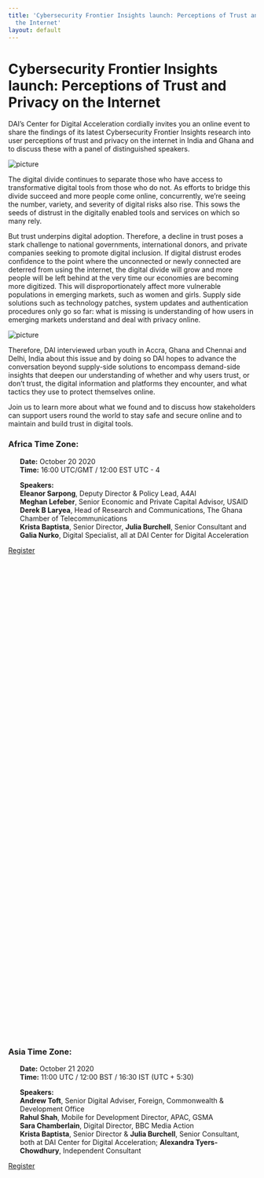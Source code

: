 ```yaml
---
title: 'Cybersecurity Frontier Insights launch: Perceptions of Trust and Privacy on
  the Internet'
layout: default
---
```


# Cybersecurity Frontier Insights launch: Perceptions of Trust and Privacy on the Internet

DAI’s Center for Digital Acceleration cordially invites you an online event to share the findings of its latest Cybersecurity Frontier Insights research into user perceptions of trust and privacy on the internet in India and Ghana and to discuss these with a panel of distinguished speakers. 

![picture](/uploads/insights-pic-1.jpg)

The digital divide continues to separate those who have access to transformative digital tools from those who do not. As efforts to bridge this divide succeed and more people come online, concurrently, we’re seeing the number, variety, and severity of digital risks also rise. This sows the seeds of distrust in the digitally enabled tools and services on which so many rely. 

But trust underpins digital adoption.  Therefore, a decline in trust poses a stark challenge to national governments, international donors, and private companies seeking to promote digital inclusion. If digital distrust erodes confidence to the point where the unconnected or newly connected are deterred from using the internet, the digital divide will grow and more people will be left behind at the very time our economies are becoming more digitized. This will disproportionately affect more vulnerable populations in emerging markets, such as women and girls. Supply side solutions such as technology patches, system updates and authentication procedures only go so far: what is missing is understanding of how users in emerging markets understand and deal with privacy online.

![picture](/uploads/insights-pic-2.jpg)

Therefore, DAI interviewed urban youth in Accra, Ghana and Chennai and Delhi, India about this issue and by doing so DAI hopes to advance the conversation beyond supply-side solutions to encompass demand-side insights that deepen our understanding of whether and why users trust, or don’t trust, the digital information and platforms they encounter, and what tactics they use to protect themselves online. 

Join us to learn more about what we found and to discuss how stakeholders can support users round the world to stay safe and secure online and to maintain and build trust in digital tools.

<aside>
  <h3>Africa Time Zone:</h3>
  <ul style="list-style-type: none;">
    <li><strong>Date:</strong> October 20 2020</li>
    <li><strong>Time:</strong> 16:00 UTC/GMT / 12:00 EST UTC - 4</li>
  </ul>
  <ul style="list-style-type: none;">
    <li><strong>Speakers:</strong></li>
    <li><strong>Eleanor Sarpong</strong>, Deputy Director & Policy Lead, A4AI</li>
    <li><strong>Meghan Lefeber</strong>, Senior Economic and Private Capital Advisor, USAID</li>
    <li><strong>Derek B Laryea</strong>, Head of Research and Communications, The Ghana Chamber of Telecommunications
    </li>
    <li><strong>Krista Baptista</strong>, Senior Director, <strong>Julia Burchell</strong>, Senior Consultant and
      <strong>Galia Nurko</strong>, Digital Specialist, all at DAI
      Center for Digital Acceleration</li>
  </ul>
  <p><a href="https://us02web.zoom.us/meeting/register/tZwoc-uhpz4qEty-30MRyun_6LTOzNl8hASL"
      class="primary-block--button">Register<svg class="redirect" viewBox="0 0 36 70"
        preserveAspectRatio="xMinYMax meet">
        <use xlink:href="#redirect"></use>
      </svg></a></p>
</aside>

<aside>
  <h3>Asia Time Zone:</h3>
  <ul style="list-style-type: none;">
    <li><strong>Date:</strong> October 21 2020</li>
    <li><strong>Time:</strong> 11:00 UTC / 12:00 BST / 16:30 IST (UTC + 5:30)</li>
  </ul>
  <ul style="list-style-type: none;">
    <li><strong>Speakers:</strong></li>
    <li><strong>Andrew Toft</strong>, Senior Digital Adviser, Foreign, Commonwealth & Development Office</li>
    <li><strong>Rahul Shah</strong>, Mobile for Development Director, APAC, GSMA</li>
    <li><strong>Sara Chamberlain</strong>, Digital Director, BBC Media Action</li>
    <li><strong>Krista Baptista</strong>, Senior Director & <strong>Julia Burchell</strong>, Senior Consultant, both at
      DAI Center for Digital Acceleration;
      <strong>Alexandra Tyers-Chowdhury</strong>, Independent Consultant</li>
  </ul>
  <p><a href="https://us02web.zoom.us/meeting/register/tZwvf-CqrDMsEtWzzH-HXP3XHz57_D6CSS-d"
      class="primary-block--button">Register<svg class="redirect" viewBox="0 0 36 70"
        preserveAspectRatio="xMinYMax meet">
        <use xlink:href="#redirect"></use>
      </svg></a></p>
</aside>